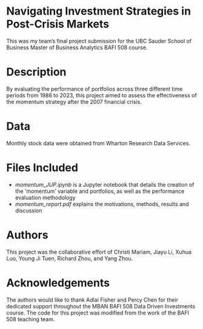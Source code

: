# Navigating Investment Strategies in Post-Crisis Markets
This was my team’s final project submission for the UBC Sauder School of Business Master of Business Analytics BAFI 508 course. 

# Description
By evaluating the performance of portfolios across three different time periods from 1986 to 2023, this project aimed to assess the effectiveness of the momentum strategy after the 2007 financial crisis. 

# Data
Monthly stock data were obtained from Wharton Research Data Services. 

# Files Included
* _momentum_JUP.ipynb_ is a Jupyter notebook that details the creation of the 'momentum' variable and portfolios, as well as the performance evaluation methodology
* _momentum_report.pdf_ explains the motivations, methods, results and discussion

# Authors
This project was the collaborative effort of Christi Mariam, Jiayu Li, Xuhua Luo, Young Ji Tuen, Richard Zhou, and Yang Zhou. 

# Acknowledgements
The authors would like to thank Adlai Fisher and Percy Chen for their dedicated support throughout the MBAN BAFI 508 Data Driven Investments course. The code for this project was modified from the work of the BAFI 508 teaching team. 
